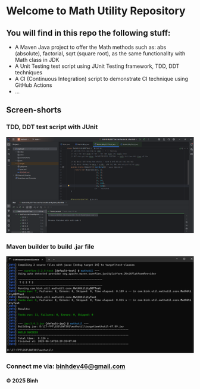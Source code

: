 # Welcome to Math Utility Repository

## You will find in this repo the following stuff:

* A Maven Java project to offer the Math methods such as: abs (absolute), factorial, sqrt (square root), as the same functionality with Math class in JDK
* A Unit Testing test script using JUnit Testing framework, TDD, DDT techniques
* A CI (Continuous Integration) script to demonstrate CI technique using GitHub Actions
* ...

## Screen-shorts

### TDD, DDT test script with JUnit
![TDD, DDT with JUnit Test](https://github.com/devbinhz/mathutil/blob/main/screenshorts/JUnit%20Testing.png)

### Maven builder to build .jar file
![MAVEN](https://github.com/devbinhz/mathutil/blob/main/screenshorts/Maven.png)
### Connect me via: binhdev46@gmail.com

#### &#169; 2025 Bình